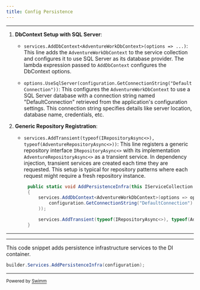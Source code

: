 ```yaml
---
title: Config Persistence
---
```

<SwmSnippet path="/Persistence/ServiceExtensions.cs" line="17">

---

1. **DbContext Setup with SQL Server**:

   - `services.AddDbContext<AdventureWorkDbContext>(options => ...)`: This line adds the `AdventureWorkDbContext` to the service collection and configures it to use SQL Server as its database provider. The lambda expression passed to `AddDbContext` configures the DbContext options.

   - `options.UseSqlServer(configuration.GetConnectionString("DefaultConnection"))`: This configures the `AdventureWorkDbContext` to use a SQL Server database with a connection string named "DefaultConnection" retrieved from the application's configuration settings. This connection string specifies details like server location, database name, credentials, etc.

2. **Generic Repository Registration**:

   - `services.AddTransient(typeof(IRepositoryAsync<>), typeof(AdventureRepositoryAsync<>))`: This line registers a generic repository interface `IRepositoryAsync<>` with its implementation `AdventureRepositoryAsync<>` as a transient service. In dependency injection, transient services are created each time they are requested. This setup is typical for repository patterns where each request might require a fresh repository instance.

```c#
        public static void AddPersistenceInfra(this IServiceCollection services, IConfiguration configuration)
        {
            services.AddDbContext<AdventureWorkDbContext>(options => options.UseSqlServer(
                configuration.GetConnectionString("DefaultConnection")
            ));

            services.AddTransient(typeof(IRepositoryAsync<>), typeof(AdventureRepositoryAsync<>));
        }
```

---

</SwmSnippet>

<SwmSnippet path="/WebAPI/Program.cs" line="14">

---

This code snippet adds persistence infrastructure services to the DI container.

```c#
builder.Services.AddPersistenceInfra(configuration);
```

---

</SwmSnippet>

<SwmMeta version="3.0.0" repo-id="Z2l0aHViJTNBJTNBV2ViQVBJLU9uaW9uJTNBJTNBMTk1MExhYnM=" repo-name="WebAPI-Onion"><sup>Powered by [Swimm](https://app.swimm.io/)</sup></SwmMeta>
